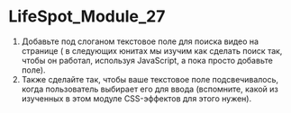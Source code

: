# LifeSpot_Module_27

1. Добавьте под слоганом текстовое поле для поиска видео на странице ( в следующих юнитах мы изучим как сделать поиск так, чтобы он работал, используя JavaScript, а пока просто добавьте поле).
2. Также сделайте так, чтобы ваше текстовое поле подсвечивалось, когда пользователь выбирает его для ввода (вспомните, какой из изученных в этом модуле CSS-эффектов для этого нужен).
